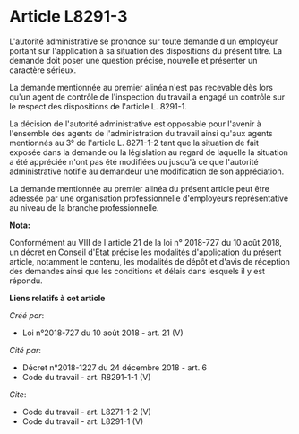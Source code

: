# Article L8291-3

L'autorité administrative se prononce sur toute demande d'un employeur portant sur l'application à sa situation des
dispositions du présent titre. La demande doit poser une question précise, nouvelle et présenter un caractère sérieux. 

La demande mentionnée au premier alinéa n'est pas recevable dès lors qu'un agent de contrôle de l'inspection du travail a
engagé un contrôle sur le respect des dispositions de l'article L. 8291-1. 

La décision de l'autorité administrative est opposable pour l'avenir à l'ensemble des agents de l'administration du travail
ainsi qu'aux agents mentionnés au 3° de l'article L. 8271-1-2 tant que la situation de fait exposée dans la demande ou la
législation au regard de laquelle la situation a été appréciée n'ont pas été modifiées ou jusqu'à ce que l'autorité
administrative notifie au demandeur une modification de son appréciation. 

La demande mentionnée au premier alinéa du présent article peut être adressée par une organisation professionnelle
d'employeurs représentative au niveau de la branche professionnelle.

**Nota:**

Conformément au VIII de l'article 21 de la loi n° 2018-727 du 10 août 2018, un décret en Conseil d'Etat précise les modalités
d'application du présent article, notamment le contenu, les modalités de dépôt et d'avis de réception des demandes ainsi que
les conditions et délais dans lesquels il y est répondu.

**Liens relatifs à cet article**

_Créé par_:

  - Loi n°2018-727 du 10 août 2018 - art. 21 (V)

_Cité par_:

  - Décret n°2018-1227 du 24 décembre 2018 - art. 6
  - Code du travail - art. R8291-1-1 (V)

_Cite_:

  - Code du travail - art. L8271-1-2 (V)
  - Code du travail - art. L8291-1 (V)
